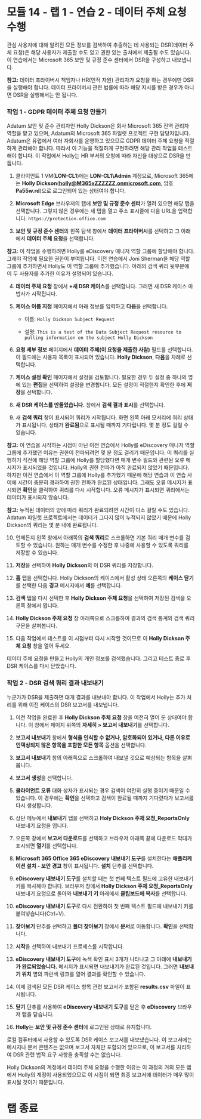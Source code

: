 ﻿# 모듈 14 - 랩 1 - 연습 2 - 데이터 주체 요청 수행 

관심 사용자에 대해 알려진 모든 정보를 검색하여 추출하는 데 사용되는 DSR(데이터 주체 요청)은 해당 사용자가 제출할 수도 있고 권한 있는 출처에서 제출될 수도 있습니다. 이 연습에서는 Microsoft 365 보안 및 규정 준수 센터에서 DSR을 구성하고 내보냅니다.

**참고:** 데이터 프라이버시 책임자나 HR(인적 자원) 관리자가 요청을 하는 경우에만 DSR을 실행해야 합니다. 데이터 프라이버시 관련 법률에 따라 해당 지시를 받은 경우가 아니면 DSR을 실행해서는 안 됩니다.

### 작업 1 - GDPR 데이터 주체 요청 만들기

Adatum 보안 및 준수 관리자인 Holly Dickson은 회사 Microsoft 365 전역 관리자 역할을 맡고 있으며, Adatum의 Microsoft 365 파일럿 프로젝트 구현 담당자입니다. Adatum은 유럽에서 여러 자회사를 운영하고 있으므로 GDPR 데이터 주체 요청을 적절하게 관리해야 합니다. 따라서 이 기능을 적절하게 구현하려면 해당 관리 작업을 테스트해야 합니다. 이 작업에서 Holly는 HR 부서의 요청에 따라 자신을 대상으로 DSR을 만듭니다.

1. 클라이언트 1 VM(**LON-CL1**)에는 **LON-CL1\Admin** 계정으로, Microsoft 365에는 **Holly Dickson**(**holly@M365xZZZZZZ.onmicrosoft.com**, 암호 **Pa55w.rd**)으로 로그인되어 있는 상태여야 합니다. 

2. **Microsoft Edge** 브라우저의 탭에 **보안 및 규정 준수 센터**가 열려 있으면 해당 탭을 선택합니다. 그렇지 않은 경우에는 새 탭을 열고 주소 표시줄에 다음 URL을 입력합니다. `https://protection.office.com`

3. **보안 및 규정 준수 센터**의 왼쪽 탐색 창에서 **데이터 프라이버시**를 선택하고 그 아래에서 **데이터 주체 요청**을 선택합니다.  

‎**참고:** 이 작업을 수행하려면 Holly를 eDiscovery 매니저 역할 그룹에 할당해야 합니다. 그래야 작업에 필요한 권한이 부여됩니다. 이전 연습에서 Joni Sherman을 해당 역할 그룹에 추가하면서 Holly도 이 역할 그룹에 추가했습니다. 아래의 검색 쿼리 뒷부분에 이 두 사용자를 추가한 이유가 설명되어 있습니다. 

4. **데이터 주체 요청** 창에서 **+새 DSR 케이스**를 선택합니다. 그러면 새 DSR 케이스 마법사가 시작됩니다.

5. **케이스 이름 지정** 페이지에서 아래 정보를 입력하고 **다음**을 선택합니다.

	- 이름: `Holly Dickson Subject Request`

	- 설명: `This is a test of the Data Subject Request resource to pulling information on the subject Holly Dickson`

6. **요청 세부 정보** 페이지에서 **데이터 주체(이 요청을 제출한 사람)** 필드를 선택합니다. 이 필드에는 사용자 목록이 표시되어 있습니다. **Holly Dickson**, **다음**을 차례로 선택합니다.

7. **케이스 설정 확인** 페이지에서 설정을 검토합니다. 필요한 경우 두 설정 중 하나의 옆에 있는 **편집**을 선택하여 설정을 변경합니다. 모든 설정이 적절한지 확인한 후에 **저장**을 선택합니다.

8. **새 DSR 케이스를 만들었습니다.** 창에서 **검색 결과 표시**를 선택합니다.

9. 새 **검색 쿼리** 창이 표시되어 쿼리가 시작됩니다. 화면 왼쪽 아래 모서리에 쿼리 상태가 표시됩니다. 상태가 **완료됨**으로 표시될 때까지 기다립니다. 몇 분 정도 걸릴 수 있습니다. 

**참고:** 이 연습을 시작하는 시점이 아닌 이전 연습에서 Holly를 eDiscovery 매니저 역할 그룹에 추가했던 이유는 권한이 전파되려면 몇 분 정도 걸리기 때문입니다. 이 쿼리를 실행하기 직전에 해당 역할 그룹에 Holly를 할당했다면 매개 변수 필드와 관련된 오류 메시지가 표시되었을 것입니다. Holly의 권한 전파가 아직 완료되지 않았기 때문입니다. 하지만 이전 연습에서 이 역할 그룹에 Holly를 추가했기 때문에 해당 연습과 이 연습 사이에 시간이 충분히 경과하여 권한 전파가 완료된 상태입니다. 그래도 오류 메시지가 표시되면 **확인**을 클릭하여 쿼리를 다시 시작합니다. 오류 메시지가 표시되면 쿼리에서는 데이터가 표시되지 않습니다.   
	
‎**참고:** 누적된 데이터의 양에 따라 쿼리가 완료되려면 시간이 다소 걸릴 수도 있습니다. Adatum 파일럿 프로젝트에서는 데이터가 그다지 많이 누적되지 않았기 때문에 Holly Dickson의 쿼리는 몇 분 내에 완료됩니다.

10. 언제든지 왼쪽 창에서 아래쪽의 **검색 쿼리**로 스크롤하면 기본 쿼리 매개 변수를 검토할 수 있습니다. 원하는 매개 변수를 수정한 후 나중에 사용할 수 있도록 쿼리를 저장할 수 있습니다.

11. **저장**을 선택하여 **Holly Dickson**의 이 DSR 쿼리를 저장합니다.

12. **홈** 탭을 선택합니다. Holly Dickson의 케이스에서 활성 상태 오른쪽의 **케이스 닫기**를 선택한 다음 **경고** 메시지에서 **예**를 선택합니다. 

13. **검색** 탭을 다시 선택한 후 **Holly Dickson 주체 요청**을 선택하여 저장된 검색을 오른쪽 창에서 엽니다. 

14. **Holly Dickson 주체 요청** 창 아래쪽으로 스크롤하여 결과의 검색 통계와 검색 쿼리 구문을 살펴봅니다. 

15. 다음 작업에서 테스트를 이 시점부터 다시 시작할 것이므로 이 **Holly Dickson 주체 요청** 창을 열어 두세요.

데이터 주체 요청을 만들고 Holly의 개인 정보를 검색했습니다. 그리고 테스트 종료 후 DSR 케이스를 다시 닫았습니다. 


### 작업 2 - DSR 검색 쿼리 결과 내보내기

누군가가 DSR을 제출하면 대개 결과를 내보내야 합니다. 이 작업에서 Holly는 추가 처리를 위해 이전 케이스의 DSR 보고서를 내보냅니다.

1. 이전 작업을 완료한 후 **Holly Dickson 주체 요청** 창을 여전히 열어 둔 상태여야 합니다. 이 창에서 페이지 위쪽의 **자세히 > 보고서 내보내기**를 선택합니다.

1. **보고서 내보내기** 창에서 **형식을 인식할 수 없거나, 암호화되어 있거나, 다른 이유로 인덱싱되지 않은 항목을 포함한 모든 항목** 옵션을 선택합니다.

1. **보고서 내보내기** 창의 아래쪽으로 스크롤하여 내보낼 것으로 예상되는 항목을 살펴봅니다. 

1. **보고서 생성**을 선택합니다.

1. **클라이언트 오류** 대화 상자가 표시되는 경우 검색이 여전히 실행 중이기 때문일 수 있습니다. 이 경우에는 **확인**을 선택하고 검색이 완료될 때까지 기다렸다가 보고서를 다시 생성합니다. 

1. 상단 메뉴에서 **내보내기** 탭을 선택하고 **Holy Dickson 주체 요청_ReportsOnly** 내보내기 요청을 엽니다.

1. 오른쪽 창에서 **보고서 다운로드**를 선택하고 브라우저 아래쪽 끝에 다운로드 막대가 표시되면 **열기**를 선택합니다.

1. **Microsoft 365 Office 365 eDiscovery 내보내기 도구**를 설치한다는 **애플리케이션 설치 - 보안 경고** 창이 표시됩니다. **설치** 단추를 선택합니다.

1. **eDiscovery 내보내기 도구**를 설치할 때는 첫 번째 텍스트 필드에 고유한 내보내기 키를 복사해야 합니다. 브라우저 창에서 **Holly Dickson 주체 요청_ReportsOnly** 내보내기 요청으로 돌아와 **내보내기 키** 아래에서 **클립보드에 복사**를 선택합니다.

1. **eDiscovery 내보내기 도구**로 다시 전환하여 첫 번째 텍스트 필드에 내보내기 키를 붙여넣습니다(Ctrl+V).

1. **찾아보기** 단추를 선택하고 **폴더 찾아보기** 창에서 **문서**로 이동합니다. **확인**을 선택합니다.

1. **시작**을 선택하여 내보내기 프로세스를 시작합니다.

1. **eDiscovery 내보내기 도구**에 녹색 확인 표시 3개가 나타나고 그 아래에 **내보내기가 완료되었습니다.** 메시지가 표시되면 내보내기가 완료된 것입니다. 그러면 **내보내기 위치** 옆의 파란색 링크를 열어 결과를 확인할 수 있습니다.

1. 이제 검색된 모든 DSR 케이스 항목 관련 보고서가 포함된 **results.csv** 파일이 표시됩니다.

1. **닫기** 단추를 사용하여 **eDiscovery 내보내기 도구**를 닫은 후 **eDiscovery** 브라우저 탭을 닫습니다.

1. **Holly**는 **보안 및 규정 준수 센터**에 로그인된 상태로 유지합니다.

로컬 컴퓨터에서 사용할 수 있도록 DSR 케이스 보고서를 내보냈습니다. 이 보고서에는 메시지나 문서 콘텐츠는 없으며 보고서 자체만 포함되어 있으므로, 이 보고서를 처리하여 DSR 관련 법적 요구 사항을 충족할 수는 없습니다.

Holly Dickson의 계정에서 데이터 주체 요청을 수행한 이유는 이 과정의 거의 모든 랩에서 Holly의 계정이 사용되었으므로 이 시점이 되면 최종 보고서에 데이터가 매우 많이 표시될 것이기 때문입니다.


# 랩 종료  
